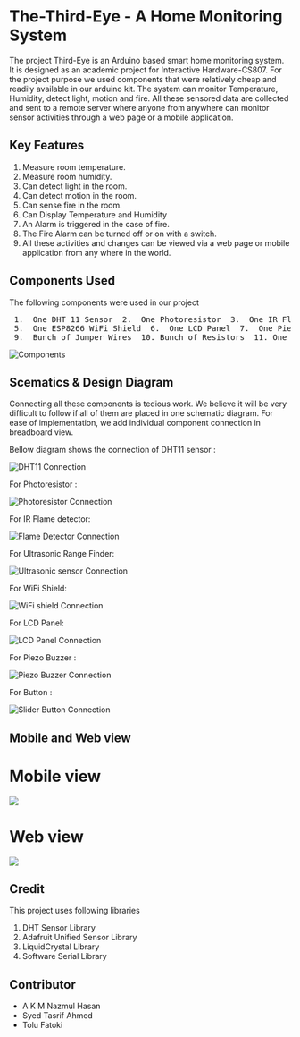 # The-Third-Eye - A Home Monitoring System
The project Third-Eye is an Arduino based smart home monitoring system. It is designed as an academic project for Interactive Hardware-CS807. For the project purpose we used components that were relatively cheap and readily available in our arduino kit. The system can monitor Temperature, Humidity, detect light, motion and fire. All these sensored data are collected and sent to a remote server where anyone from anywhere can monitor sensor activities through a web page or a mobile application.

## Key Features
 1. Measure room temperature.
 2. Measure room humidity.
 3. Can detect light in the room.
 4. Can detect motion in the room.
 5. Can sense fire in the room.
 6. Can Display Temperature and Humidity
 7. An Alarm is triggered in the case of fire.
 8. The Fire Alarm can be turned off or on with a switch.
 9. All these activities and changes can be viewed via a web page or mobile application from any where in the world.

## Components Used 

The following components were used in our project
<pre>
 1.  One DHT 11 Sensor  2.  One Photoresistor  3.  One IR Flame Detector  4.  One Ultrasonic Range Finder
 5.  One ESP8266 WiFi Shield  6.  One LCD Panel  7.  One Piezo Buzzer  8.  One Slider  Switch
 9.  Bunch of Jumper Wires  10. Bunch of Resistors  11. One Web Server  12. Mobile App and Web Page
</pre>
![Components](img/COMPONENTS.jpg)

## 

## Scematics & Design Diagram
Connecting all these components is tedious work. We believe it will be very difficult to follow if all of them are placed in one schematic diagram. For ease of implementation, we add individual component connection in breadboard view.

Bellow diagram shows the connection of DHT11 sensor :

![DHT11 Connection](img/DHT_connection_bb.png)

For Photoresistor :

![Photoresistor Connection](img/LDR_connection_bb.png)

For IR Flame detector:

![Flame Detector Connection](img/FLAME_connection_bb.png)

For Ultrasonic Range Finder:

![Ultrasonic sensor Connection](img/MOTION_connection_bb.png)

For WiFi Shield:

![WiFi shield Connection](img/WIFI_connection_bb.png)


For LCD Panel:

![LCD Panel Connection](img/LCD_connection_bb.png)

For Piezo Buzzer :

![Piezo Buzzer Connection](img/PIEZO_connection_bb.png)

For Button :

![Slider Button Connection](img/BUTTON_connection_bb.png)

## Mobile and Web view 
# Mobile view
![](images/1.png)

# Web view

![](images/2.png)

## Credit
This project uses following libraries

1. DHT Sensor Library
2. Adafruit Unified Sensor Library
3. LiquidCrystal Library
4. Software Serial Library

## Contributor
 - A K M Nazmul Hasan
 - Syed Tasrif Ahmed
 - Tolu Fatoki

